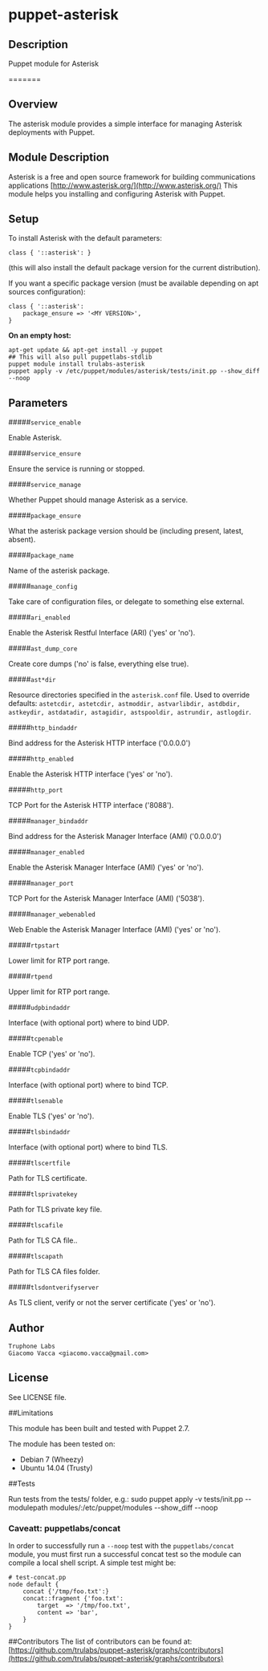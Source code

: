 puppet-asterisk
===============

## Description

Puppet module for Asterisk


=======

Overview
--------

The asterisk module provides a simple interface for managing Asterisk deployments with Puppet.

Module Description
------------------

Asterisk is a free and open source framework for building communications applications
[http://www.asterisk.org/](http://www.asterisk.org/)
This module helps you installing and configuring Asterisk with Puppet.

Setup
-----

To install Asterisk with the default parameters:

    class { '::asterisk': }

(this will also install the default package version for the current distribution).

If you want a specific package version (must be available depending on apt sources configuration):

    class { '::asterisk':
        package_ensure => '<MY VERSION>',
    }

**On an empty host:**

    apt-get update && apt-get install -y puppet
    ## This will also pull puppetlabs-stdlib
    puppet module install trulabs-asterisk
    puppet apply -v /etc/puppet/modules/asterisk/tests/init.pp --show_diff --noop

Parameters
----------


#####`service_enable`

Enable Asterisk.

#####`service_ensure`

Ensure the service is running or stopped.

#####`service_manage`

Whether Puppet should manage Asterisk as a service.

#####`package_ensure`

What the asterisk package version should be (including present, latest, absent).

#####`package_name`

Name of the asterisk package.

#####`manage_config`

Take care of configuration files, or delegate to something else external.

#####`ari_enabled`

Enable the Asterisk Restful Interface (ARI) ('yes' or 'no').

#####`ast_dump_core`

Create core dumps ('no' is false, everything else true).

#####`ast*dir`

Resource directories specified in the `asterisk.conf` file. Used to
override defaults: `astetcdir, astetcdir, astmoddir, astvarlibdir,
astdbdir, astkeydir, astdatadir, astagidir, astspooldir, astrundir,
astlogdir`.

#####`http_bindaddr`

Bind address for the Asterisk HTTP interface ('0.0.0.0')

#####`http_enabled`

Enable the Asterisk HTTP interface ('yes' or 'no').

#####`http_port`

TCP Port for the Asterisk HTTP interface ('8088').

#####`manager_bindaddr`

Bind address for the Asterisk Manager Interface (AMI) ('0.0.0.0')

#####`manager_enabled`

Enable the Asterisk Manager Interface (AMI) ('yes' or 'no').

#####`manager_port`

TCP Port for the Asterisk Manager Interface (AMI) ('5038').

#####`manager_webenabled`

Web Enable the Asterisk Manager Interface (AMI) ('yes' or 'no').

#####`rtpstart`

Lower limit for RTP port range.

#####`rtpend`

Upper limit for RTP port range.

#####`udpbindaddr`

Interface (with optional port) where to bind UDP.

#####`tcpenable`

Enable TCP ('yes' or 'no').

#####`tcpbindaddr`

Interface (with optional port) where to bind TCP.

#####`tlsenable`

Enable TLS ('yes' or 'no').

#####`tlsbindaddr`

Interface (with optional port) where to bind TLS.

#####`tlscertfile`

Path for TLS certificate.

#####`tlsprivatekey`

Path for TLS private key file.

#####`tlscafile`

Path for TLS CA file..

#####`tlscapath`

Path for TLS CA files folder.

#####`tlsdontverifyserver`

As TLS client, verify or not the server certificate ('yes' or 'no').


Author
------

    Truphone Labs
    Giacomo Vacca <giacomo.vacca@gmail.com>

License
-------

See LICENSE file.

##Limitations

This module has been built and tested with Puppet 2.7.

The module has been tested on:
* Debian 7 (Wheezy)
* Ubuntu 14.04 (Trusty)

##Tests

Run tests from the tests/ folder, e.g.:
    sudo puppet apply -v tests/init.pp --modulepath modules/:/etc/puppet/modules --show_diff --noop

### Caveatt: puppetlabs/concat
In order to successfully run a `--noop` test with the
`puppetlabs/concat` module, you must first run a successful concat
test so the module can compile a local shell script. A simple test
might be:

    # test-concat.pp
    node default {
        concat {'/tmp/foo.txt':}
        concat::fragment {'foo.txt':
            target  => '/tmp/foo.txt',
            content => 'bar',
        }
    }

##Contributors
The list of contributors can be found at: [https://github.com/trulabs/puppet-asterisk/graphs/contributors](https://github.com/trulabs/puppet-asterisk/graphs/contributors)
